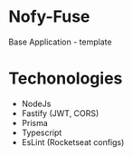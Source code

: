 # Nofy-Fuse

Base Application - template

# Techonologies
- NodeJs
- Fastify (JWT, CORS)
- Prisma
- Typescript
- EsLint (Rocketseat configs)

